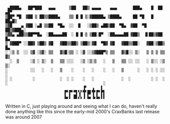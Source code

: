 
     ▄████▄   ██▀███   ▄▄▄      ▒██   ██▒ ▄▄▄▄    ▄▄▄       ███▄    █  ██ ▄█▀ 
    ▒██▀ ▀█  ▓██ ▒ ██▒▒████▄    ▒▒ █ █ ▒░▓█████▄ ▒████▄     ██ ▀█   █  ██▄█▒  
    ▒▓█    ▄ ▓██ ░▄█ ▒▒██  ▀█▄  ░░  █   ░▒██▒ ▄██▒██  ▀█▄  ▓██  ▀█ ██▒▓███▄░  
    ▒▓▓▄ ▄██▒▒██▀▀█▄  ░██▄▄▄▄██  ░ █ █ ▒ ▒██░█▀  ░██▄▄▄▄██ ▓██▒  ▐▌██▒▓██ █▄  
    ▒ ▓███▀ ░░██▓ ▒██▒ ▓█   ▓██▒▒██▒ ▒██▒░▓█  ▀█▓ ▓█   ▓██▒▒██░   ▓██░▒██▒ █▄ 
    ░ ░▒ ▒  ░░ ▒▓ ░▒▓░ ▒▒   ▓▒█░▒▒ ░ ░▓ ░░▒▓███▀▒ ▒▒   ▓▒█░░ ▒░   ▒ ▒ ▒ ▒▒ ▓▒ 
      ░  ▒     ░▒ ░ ▒░  ▒   ▒▒ ░░░   ░▒ ░▒░▒   ░   ▒   ▒▒ ░░ ░░   ░ ▒░░ ░▒ ▒░ 
    ░          ░░   ░   ░   ▒    ░    ░   ░    ░   ░   ▒      ░   ░ ░ ░ ░░ ░  
    ░ ░         ░           ░  ░ ░    ░   ░            ░  ░         ░ ░  ░    
    ░                                          ░                              
                                      ▐▘  ▗   ▌ 
                              ▛▘▛▘▀▌▚▘▜▘█▌▜▘▛▘▛▌
                              ▙▖▌ █▌▞▖▐ ▙▖▐▖▙▖▌▌

Written in C, just playing around and seeing what I can do, haven't really done
anything like this since the early-mid 2000's CraxBanks last release was around 2007
